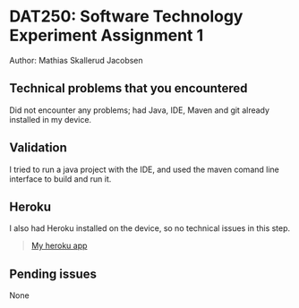 # DAT250: Software Technology Experiment Assignment 1
Author: Mathias Skallerud Jacobsen

## Technical problems that you encountered
Did not encounter any problems; had Java, IDE, Maven and git already installed in my device.

## Validation
I tried to run a java project with the IDE, and used the maven comand line interface to build and run it.

## Heroku
I also had Heroku installed on the device, so no technical issues in this step. 

> [My heroku app](https://fast-cove-87263.herokuapp.com)

## Pending issues
None
